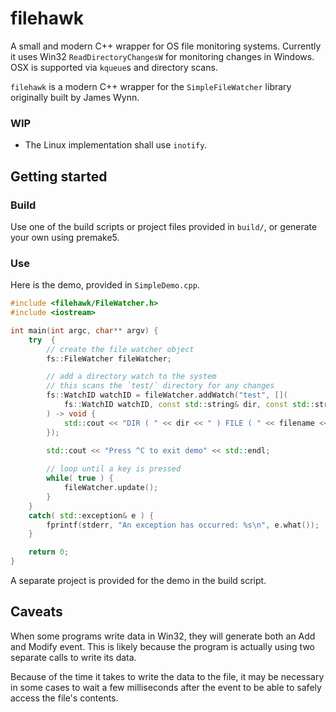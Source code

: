 # filehawk

A small and modern C++ wrapper for OS file monitoring systems. Currently it uses Win32 `ReadDirectoryChangesW` for monitoring changes in Windows. OSX is supported via `kqueue`s and directory scans.

`filehawk` is a modern C++ wrapper for the `SimpleFileWatcher` library originally built by James Wynn.

### WIP
- The Linux implementation shall use `inotify`.

## Getting started

### Build

Use one of the build scripts or project files provided in `build/`, or generate your own using premake5.

### Use

Here is the demo, provided in `SimpleDemo.cpp`.

```cpp
#include <filehawk/FileWatcher.h>
#include <iostream>

int main(int argc, char** argv) {
	try  {
		// create the file watcher object
		fs::FileWatcher fileWatcher;

		// add a directory watch to the system
        // this scans the `test/` directory for any changes 
        fs::WatchID watchID = fileWatcher.addWatch("test", [](
            fs::WatchID watchID, const std::string& dir, const std::string filename, fs::Action action
        ) -> void {
            std::cout << "DIR ( " << dir << " ) FILE ( " << filename << " ) has event " << action << std::endl;
        });
        
		std::cout << "Press ^C to exit demo" << std::endl;

		// loop until a key is pressed
		while( true ) {
			fileWatcher.update();
		}
	} 
	catch( std::exception& e ) {
		fprintf(stderr, "An exception has occurred: %s\n", e.what());
	}

	return 0;
}
```

A separate project is provided for the demo in the build script.

## Caveats

When some programs write data in Win32, they will generate both an Add and Modify event. This is likely because the program is actually using two separate calls to write its data.

Because of the time it takes to write the data to the file, it may be necessary in some cases to wait a few milliseconds after the event to be able to safely access the file's contents.
